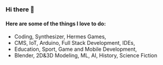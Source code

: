 ### Hi there 👋

#### Here are some of the things I love to do:

* Coding, Synthesizer, Hermes Games,
* CMS, IoT, Arduino, Full Stack Development, IDEs,
* Education, Sport, Game and Mobile Development,
* Blender, 2D&3D Modeling, ML, AI, History, Science Fiction
